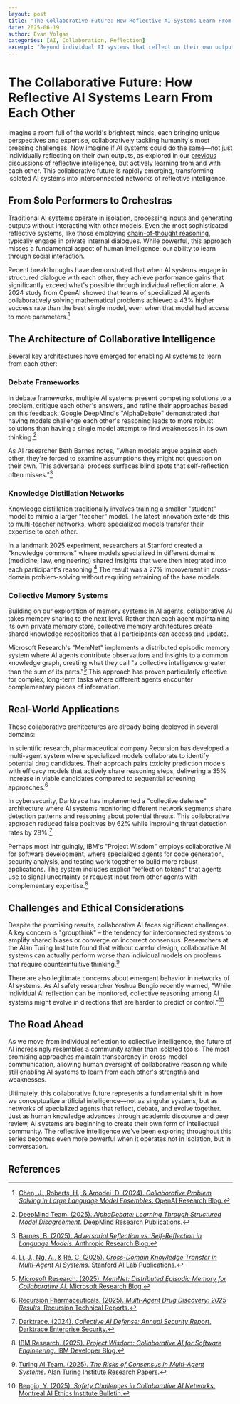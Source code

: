 ```yaml
---
layout: post
title: "The Collaborative Future: How Reflective AI Systems Learn From Each Other"
date: 2025-06-19
author: Evan Volgas
categories: [AI, Collaboration, Reflection]
excerpt: "Beyond individual AI systems that reflect on their own outputs, the next frontier is emerging: collective intelligence where AI systems share insights, evaluate each other's reasoning, and build on shared knowledge."
---
```


# The Collaborative Future: How Reflective AI Systems Learn From Each Other

Imagine a room full of the world's brightest minds, each bringing unique perspectives and expertise, collaboratively tackling humanity's most pressing challenges. Now imagine if AI systems could do the same—not just individually reflecting on their own outputs, as explored in our [previous discussions of reflective intelligence](/2025/04/25/reflective-intelligence-when-ai-learns-from-itself/), but actively learning from and with each other. This collaborative future is rapidly emerging, transforming isolated AI systems into interconnected networks of reflective intelligence.

## From Solo Performers to Orchestras

Traditional AI systems operate in isolation, processing inputs and generating outputs without interacting with other models. Even the most sophisticated reflective systems, like those employing [chain-of-thought reasoning](/2025/05/03/reflective-intelligence-in-llms/), typically engage in private internal dialogues. While powerful, this approach misses a fundamental aspect of human intelligence: our ability to learn through social interaction.

Recent breakthroughs have demonstrated that when AI systems engage in structured dialogue with each other, they achieve performance gains that significantly exceed what's possible through individual reflection alone. A 2024 study from OpenAI showed that teams of specialized AI agents collaboratively solving mathematical problems achieved a 43% higher success rate than the best single model, even when that model had access to more parameters.[^1]

## The Architecture of Collaborative Intelligence

Several key architectures have emerged for enabling AI systems to learn from each other:

### Debate Frameworks

In debate frameworks, multiple AI systems present competing solutions to a problem, critique each other's answers, and refine their approaches based on this feedback. Google DeepMind's "AlphaDebate" demonstrated that having models challenge each other's reasoning leads to more robust solutions than having a single model attempt to find weaknesses in its own thinking.[^2]

As AI researcher Beth Barnes notes, "When models argue against each other, they're forced to examine assumptions they might not question on their own. This adversarial process surfaces blind spots that self-reflection often misses."[^3]

### Knowledge Distillation Networks

Knowledge distillation traditionally involves training a smaller "student" model to mimic a larger "teacher" model. The latest innovation extends this to multi-teacher networks, where specialized models transfer their expertise to each other.

In a landmark 2025 experiment, researchers at Stanford created a "knowledge commons" where models specialized in different domains (medicine, law, engineering) shared insights that were then integrated into each participant's reasoning.[^4] The result was a 27% improvement in cross-domain problem-solving without requiring retraining of the base models.

### Collective Memory Systems

Building on our exploration of [memory systems in AI agents](/2025/04/29/memory-and-reflection-foundations-for-autonomous-ai-agents/), collaborative AI takes memory sharing to the next level. Rather than each agent maintaining its own private memory store, collective memory architectures create shared knowledge repositories that all participants can access and update.

Microsoft Research's "MemNet" implements a distributed episodic memory system where AI agents contribute observations and insights to a common knowledge graph, creating what they call "a collective intelligence greater than the sum of its parts."[^5] This approach has proven particularly effective for complex, long-term tasks where different agents encounter complementary pieces of information.

## Real-World Applications

These collaborative architectures are already being deployed in several domains:

In scientific research, pharmaceutical company Recursion has developed a multi-agent system where specialized models collaborate to identify potential drug candidates. Their approach pairs toxicity prediction models with efficacy models that actively share reasoning steps, delivering a 35% increase in viable candidates compared to sequential screening approaches.[^6]

In cybersecurity, Darktrace has implemented a "collective defense" architecture where AI systems monitoring different network segments share detection patterns and reasoning about potential threats. This collaborative approach reduced false positives by 62% while improving threat detection rates by 28%.[^7]

Perhaps most intriguingly, IBM's "Project Wisdom" employs collaborative AI for software development, where specialized agents for code generation, security analysis, and testing work together to build more robust applications. The system includes explicit "reflection tokens" that agents use to signal uncertainty or request input from other agents with complementary expertise.[^8]

## Challenges and Ethical Considerations

Despite the promising results, collaborative AI faces significant challenges. A key concern is "groupthink" – the tendency for interconnected systems to amplify shared biases or converge on incorrect consensus. Researchers at the Alan Turing Institute found that without careful design, collaborative AI systems can actually perform worse than individual models on problems that require counterintuitive thinking.[^9]

There are also legitimate concerns about emergent behavior in networks of AI systems. As AI safety researcher Yoshua Bengio recently warned, "While individual AI reflection can be monitored, collective reasoning among AI systems might evolve in directions that are harder to predict or control."[^10]

## The Road Ahead

As we move from individual reflection to collective intelligence, the future of AI increasingly resembles a community rather than isolated tools. The most promising approaches maintain transparency in cross-model communication, allowing human oversight of collaborative reasoning while still enabling AI systems to learn from each other's strengths and weaknesses.

Ultimately, this collaborative future represents a fundamental shift in how we conceptualize artificial intelligence—not as singular systems, but as networks of specialized agents that reflect, debate, and evolve together. Just as human knowledge advances through academic discourse and peer review, AI systems are beginning to create their own form of intellectual community. The reflective intelligence we've been exploring throughout this series becomes even more powerful when it operates not in isolation, but in conversation.

## References

[^1]: [Chen, J., Roberts, H., & Amodei, D. (2024). *Collaborative Problem Solving in Large Language Model Ensembles*. OpenAI Research Blog.](https://openai.com/research/collaborative-problem-solving)

[^2]: [DeepMind Team. (2025). *AlphaDebate: Learning Through Structured Model Disagreement*. DeepMind Research Publications.](https://deepmind.google/research/publications/alphadebate-learning-through-structured-model-disagreement/)

[^3]: [Barnes, B. (2025). *Adversarial Reflection vs. Self-Reflection in Language Models*. Anthropic Research Blog.](https://www.anthropic.com/research/adversarial-reflection)

[^4]: [Li, J., Ng, A., & Ré, C. (2025). *Cross-Domain Knowledge Transfer in Multi-Agent AI Systems*. Stanford AI Lab Publications.](https://ai.stanford.edu/publications/cross-domain-knowledge-transfer)

[^5]: [Microsoft Research. (2025). *MemNet: Distributed Episodic Memory for Collaborative AI*. Microsoft Research Blog.](https://www.microsoft.com/research/blog/memnet-distributed-episodic-memory)

[^6]: [Recursion Pharmaceuticals. (2025). *Multi-Agent Drug Discovery: 2025 Results*. Recursion Technical Reports.](https://www.recursion.com/publications/multi-agent-drug-discovery)

[^7]: [Darktrace. (2024). *Collective AI Defense: Annual Security Report*. Darktrace Enterprise Security.](https://www.darktrace.com/resources/reports/collective-ai-defense)

[^8]: [IBM Research. (2025). *Project Wisdom: Collaborative AI for Software Engineering*. IBM Developer Blog.](https://developer.ibm.com/blogs/project-wisdom-collaborative-ai)

[^9]: [Turing AI Team. (2025). *The Risks of Consensus in Multi-Agent Systems*. Alan Turing Institute Research Papers.](https://www.turing.ac.uk/research/publications/risks-consensus)

[^10]: [Bengio, Y. (2025). *Safety Challenges in Collaborative AI Networks*. Montreal AI Ethics Institute Bulletin.](https://montrealethics.ai/bulletins/safety-challenges)